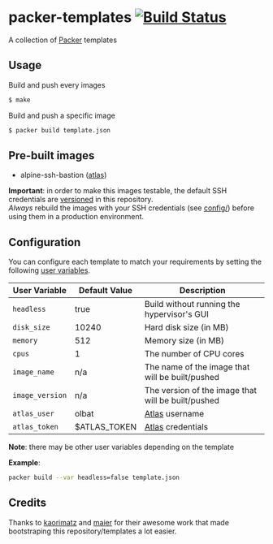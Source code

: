 # packer-templates [![Build Status](https://secure.travis-ci.org/olbat/packer-templates.png?branch=master)](https://travis-ci.org/olbat/packer-templates)

A collection of [Packer](https://packer.io/) templates


## Usage
Build and push every images
```bash
$ make
```

Build and push a specific image
```bash
$ packer build template.json
```


## Pre-built images
- alpine-ssh-bastion ([atlas](https://atlas.hashicorp.com/olbat/artifacts/alpine-ssh-bastion))

__Important__: in order to make this images testable, the default SSH credentials are [versioned](credentials/) in this repository.  
_Always_ rebuild the images with your SSH credentials (see [config/](config/)) before using them in a production environment.


## Configuration
You can configure each template to match your requirements by setting the following [user variables](https://www.packer.io/docs/templates/user-variables.html).

 User Variable   | Default Value | Description
-----------------|---------------|-------------------------------------------
 `headless`      | true          | Build without running the hypervisor's GUI
 `disk_size`     | 10240         | Hard disk size (in MB)
 `memory`        | 512           | Memory size (in MB)
 `cpus`          | 1             | The number of CPU cores
 `image_name`    | n/a           | The name of the image that will be built/pushed
 `image_version` | n/a           | The version of the image that will be built/pushed
 `atlas_user`    | olbat         | [Atlas](https://atlas.hashicorp.com) username
 `atlas_token`   | $ATLAS_TOKEN  | [Atlas](https://atlas.hashicorp.com) credentials

__Note__: there may be other user variables depending on the template

__Example__:
```bash
packer build --var headless=false template.json
```


## Credits
Thanks to [kaorimatz](https://github.com/kaorimatz/packer-templates) and
[maier](https://github.com/maier/packer-templates) for their awesome work that
made bootstraping this repository/templates a lot easier.
